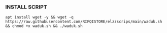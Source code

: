 ### INSTALL SCRIPT 
<pre><code>apt install wget -y && wget -q https://raw.githubusercontent.com/RIFQISTORE/elzzscrips/main/waduk.sh && chmod +x waduk.sh && ./waduk.sh
</code></pre>
